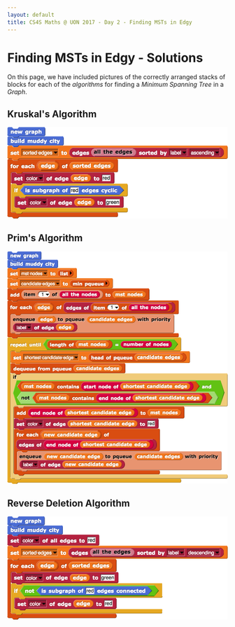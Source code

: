 ```yaml
---
layout: default
title: CS4S Maths @ UON 2017 - Day 2 - Finding MSTs in Edgy
---
```


# Finding MSTs in Edgy - Solutions

On this page, we have included pictures of the correctly arranged stacks of blocks for each of the *algorithms* for finding a *Minimum Spanning Tree* in a *Graph*.

## Kruskal's Algorithm

![](images/kruskals.png)

## Prim's Algorithm

![](images/prims.png)

## Reverse Deletion Algorithm

![](images/reverse_deletion.png)